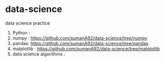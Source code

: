 # data-science
data science practice
1. Python :
2. numpy : https://github.com/sumanA92/data-science/tree/numpy
3. pandas: https://github.com/sumanA92/data-science/tree/pandas
4. matplotlib : https://github.com/sumanA92/data-science/tree/matplotlib
5. data science algorithms : 
